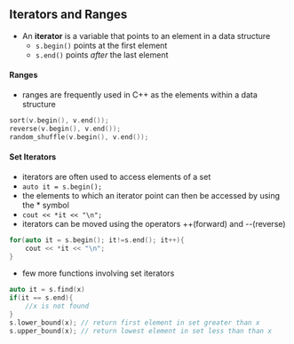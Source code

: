 ## Iterators and Ranges 
- An **iterator** is a variable that points to an element in a data structure 
	- `s.begin()` points at the first element
	- `s.end()` points *after* the last element

#### Ranges 
- ranges are frequently used in C++ as the elements within a data structure
```C++
sort(v.begin(), v.end());
reverse(v.begin(), v.end());
random_shuffle(v.begin(), v.end());
```

#### Set Iterators
- iterators are often used to access elements of a set
- `auto it = s.begin();`
- the elements to which an iterator point can then be accessed by using the * symbol
- `cout << *it << "\n";`
- iterators can be moved using the operators ++(forward) and --(reverse)
```C++
for(auto it = s.begin(); it!=s.end(); it++){
	cout << *it << "\n";
}
```
- few more functions involving set iterators
```C++ 
auto it = s.find(x)
if(it == s.end){
	//x is not found
}
s.lower_bound(x); // return first element in set greater than x
s.upper_bound(x); // return lowest element in set less than than x
```